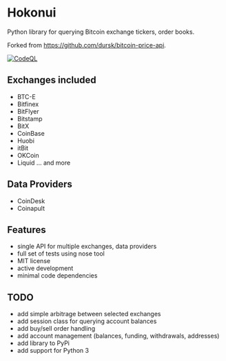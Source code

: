 # Hokonui
Python library for querying Bitcoin exchange tickers, order books. 

Forked from https://github.com/dursk/bitcoin-price-api.

[![CodeQL](https://github.com/laisee/hokonui/actions/workflows/codeql-analysis.yml/badge.svg)](https://github.com/laisee/hokonui/actions/workflows/codeql-analysis.yml)

## Exchanges included
 - BTC-E
 - Bitfinex
 - BitFlyer
 - Bitstamp
 - BitX
 - CoinBase
 - Huobi
 - itBit
 - OKCoin
 - Liquid
 ... and more 

## Data Providers
 - CoinDesk
 - Coinapult

## Features
 - single API for multiple exchanges, data providers
 - full set of tests using nose tool
 - MIT license
 - active development
 - minimal code dependencies
 
## TODO
 - add simple arbitrage between selected exchanges
 - add session class for querying account balances
 - add buy/sell order handling
 - add account management (balances, funding, withdrawals, addresses)
 - add library to PyPi
 - add support for Python 3
